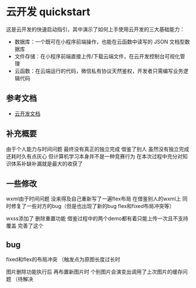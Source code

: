 # 云开发 quickstart

这是云开发的快速启动指引，其中演示了如何上手使用云开发的三大基础能力：

- 数据库：一个既可在小程序前端操作，也能在云函数中读写的 JSON 文档型数据库
- 文件存储：在小程序前端直接上传/下载云端文件，在云开发控制台可视化管理
- 云函数：在云端运行的代码，微信私有协议天然鉴权，开发者只需编写业务逻辑代码

## 参考文档

- [云开发文档](https://developers.weixin.qq.com/miniprogram/dev/wxcloud/basis/getting-started.html)

## 补充概要
由于个人能力与时间问题 最终没有真正的独立完成 借鉴了别人 虽然没有独立完成还耗时久有点灰心 但计算机学习本身并不是一种竞赛行为 在本次过程中充分对知识体系补缺补漏就是最大的收获了

## 一些修改 
wxml由于时间问题 没来得及自己重新写了一遍flex布局 在借鉴别人的wxml上 同时修复了一些对方的bug（但是也出现了新的bug flex和fixed布局冲突等）

wxss添加了 删除重置功能 借鉴过程中的两个demo都有着只能上传一次且不支持覆盖 完善了这个

## bug
fixed和flex的布局冲突 （触发点为原图长度过长时

图片删除功能执行后 再布置新图片时 个别图片会演变出调用了上次图片的缓存问题 （待解决
